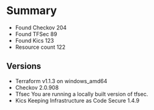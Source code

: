 # Summary

- Found Checkov 204
- Found TFSec 89
- Found Kics 123
- Resource count 122

## Versions

- Terraform v1.1.3 on windows_amd64
- Checkov 2.0.908
- Tfsec You are running a locally built version of tfsec.
- Kics Keeping Infrastructure as Code Secure 1.4.9
